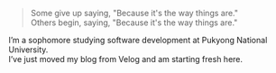 > Some give up saying, "Because it's the way things are."  
> Others begin, saying, "Because it's the way things are."

I’m a sophomore studying software development at Pukyong National University.  
I’ve just moved my blog from Velog and am starting fresh here.